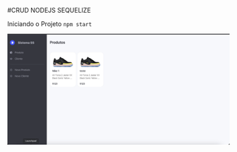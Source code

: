 #CRUD NODEJS SEQUELIZE

Iniciando o Projeto
`npm start`

![Layout](https://raw.githubusercontent.com/jeffersonrucu/CRUD_NODEJS_EXPRESS_MYSQL_MVC/master/screenshot.png)

